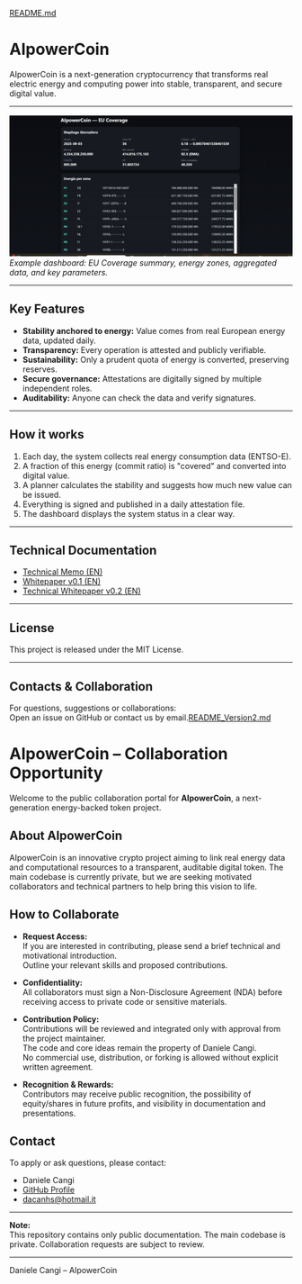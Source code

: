 [README.md](https://github.com/user-attachments/files/22173047/README.md)
# AIpowerCoin

AIpowerCoin is a next-generation cryptocurrency that transforms real electric energy and computing power into stable, transparent, and secure digital value.

---

![Screenshot of AIpowerCoin dashboard](dashboard.png)
*Example dashboard: EU Coverage summary, energy zones, aggregated data, and key parameters.*

---

## Key Features

- **Stability anchored to energy:** Value comes from real European energy data, updated daily.
- **Transparency:** Every operation is attested and publicly verifiable.
- **Sustainability:** Only a prudent quota of energy is converted, preserving reserves.
- **Secure governance:** Attestations are digitally signed by multiple independent roles.
- **Auditability:** Anyone can check the data and verify signatures.

---

## How it works

1. Each day, the system collects real energy consumption data (ENTSO-E).
2. A fraction of this energy (commit ratio) is "covered" and converted into digital value.
3. A planner calculates the stability and suggests how much new value can be issued.
4. Everything is signed and published in a daily attestation file.
5. The dashboard displays the system status in a clear way.

---

## Technical Documentation

- [Technical Memo (EN)](docs/aicp_tech_memo_en.md)
- [Whitepaper v0.1 (EN)](docs/aicp_whitepaper_v01_en.md)
- [Technical Whitepaper v0.2 (EN)](docs/aicp_whitepaper_tech_v02_en.md)

---

## License

This project is released under the MIT License.

---

## Contacts & Collaboration

For questions, suggestions or collaborations:  
Open an issue on GitHub or contact us by email.[README_Version2.md](https://github.com/user-attachments/files/22173139/README_Version2.md)
# AIpowerCoin – Collaboration Opportunity

Welcome to the public collaboration portal for **AIpowerCoin**, a next-generation energy-backed token project.

## About AIpowerCoin

AIpowerCoin is an innovative crypto project aiming to link real energy data and computational resources to a transparent, auditable digital token. The main codebase is currently private, but we are seeking motivated collaborators and technical partners to help bring this vision to life.

## How to Collaborate

- **Request Access:**  
  If you are interested in contributing, please send a brief technical and motivational introduction.  
  Outline your relevant skills and proposed contributions.

- **Confidentiality:**  
  All collaborators must sign a Non-Disclosure Agreement (NDA) before receiving access to private code or sensitive materials.

- **Contribution Policy:**  
  Contributions will be reviewed and integrated only with approval from the project maintainer.  
  The code and core ideas remain the property of Daniele Cangi.  
  No commercial use, distribution, or forking is allowed without explicit written agreement.

- **Recognition & Rewards:**  
  Contributors may receive public recognition, the possibility of equity/shares in future profits, and visibility in documentation and presentations.

## Contact

To apply or ask questions, please contact:

- Daniele Cangi  
- [GitHub Profile](https://github.com/Daniele-Cangi)  
- dacanhs@hotmail.it

---

**Note:**  
This repository contains only public documentation. The main codebase is private. Collaboration requests are subject to review.

---

Daniele Cangi – AIpowerCoin
